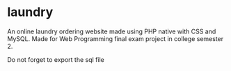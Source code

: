 # laundry
An online laundry ordering website made using PHP native with CSS and MySQL.
Made for Web Programming final exam project in college semester 2.

Do not forget to export the sql file
